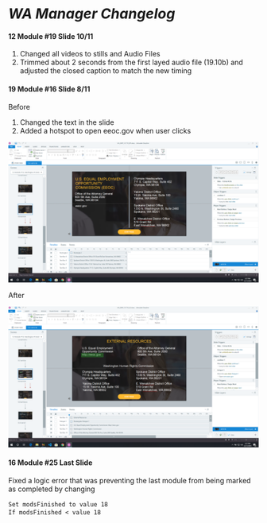 # *WA Manager Changelog*

#### 12 Module #19 Slide 10/11

1. Changed all videos to stills and Audio Files
2. Trimmed about 2 seconds from the first layed audio file (19.10b) and adjusted the closed caption to match the new timing

#### 19 Module #16 Slide 8/11

Before

1. Changed the text in the slide
2. Added a hotspot to open eeoc.gov when user clicks

![Image Before](https://github.com/KantolaTraining/HarassmentPrevention/blob/master/WA/IMAGES/SCM19S10.png)

After

![Image Before](https://github.com/KantolaTraining/HarassmentPrevention/blob/master/WA/IMAGES/SCM19S10A.png)

#### 16 Module #25 Last Slide
Fixed a logic error that was preventing the last module from being marked as completed by changing

```
Set modsFinished to value 18
If modsFinished < value 18
```
